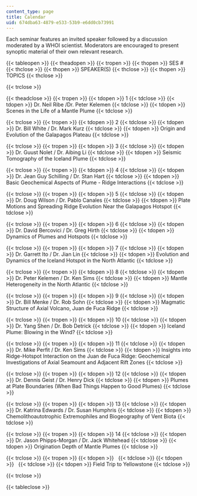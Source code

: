 ```yaml
---
content_type: page
title: Calendar
uid: 674dba63-4879-e533-53b9-e6dd0cb73991
---
```


Each seminar features an invited speaker followed by a discussion moderated by a WHOI scientist. Moderators are encouraged to present synoptic material of their own relevant research.

{{< tableopen >}}
{{< theadopen >}}
{{< tropen >}}
{{< thopen >}}
SES #
{{< thclose >}}
{{< thopen >}}
SPEAKER(S)
{{< thclose >}}
{{< thopen >}}
TOPICS
{{< thclose >}}

{{< trclose >}}

{{< theadclose >}}
{{< tropen >}}
{{< tdopen >}}
1
{{< tdclose >}}
{{< tdopen >}}
Dr. Neil Ribe /Dr. Peter Kelemen
{{< tdclose >}}
{{< tdopen >}}
Scenes in the Life of a Mantle Plume
{{< tdclose >}}

{{< trclose >}}
{{< tropen >}}
{{< tdopen >}}
2
{{< tdclose >}}
{{< tdopen >}}
Dr. Bill White / Dr. Mark Kurz
{{< tdclose >}}
{{< tdopen >}}
Origin and Evolution of the Galapagos Plateau
{{< tdclose >}}

{{< trclose >}}
{{< tropen >}}
{{< tdopen >}}
3
{{< tdclose >}}
{{< tdopen >}}
Dr. Guust Nolet / Dr. Aibing Li
{{< tdclose >}}
{{< tdopen >}}
Seismic Tomography of the Iceland Plume
{{< tdclose >}}

{{< trclose >}}
{{< tropen >}}
{{< tdopen >}}
4
{{< tdclose >}}
{{< tdopen >}}
Dr. Jean Guy Schilling / Dr. Stan Hart
{{< tdclose >}}
{{< tdopen >}}
Basic Geochemical Aspects of Plume - Ridge Interactions
{{< tdclose >}}

{{< trclose >}}
{{< tropen >}}
{{< tdopen >}}
5
{{< tdclose >}}
{{< tdopen >}}
Dr. Doug Wilson / Dr. Pablo Canales
{{< tdclose >}}
{{< tdopen >}}
Plate Motions and Spreading Ridge Evolution Near the Galapagos Hotspot
{{< tdclose >}}

{{< trclose >}}
{{< tropen >}}
{{< tdopen >}}
6
{{< tdclose >}}
{{< tdopen >}}
Dr. David Bercovici / Dr. Greg Hirth
{{< tdclose >}}
{{< tdopen >}}
Dynamics of Plumes and Hotspots
{{< tdclose >}}

{{< trclose >}}
{{< tropen >}}
{{< tdopen >}}
7
{{< tdclose >}}
{{< tdopen >}}
Dr. Garrett Ito / Dr. Jian Lin
{{< tdclose >}}
{{< tdopen >}}
Evolution and Dynamics of the Iceland Hotspot in the North Atlantic
{{< tdclose >}}

{{< trclose >}}
{{< tropen >}}
{{< tdopen >}}
8
{{< tdclose >}}
{{< tdopen >}}
Dr. Peter Kelemen / Dr. Ken Sims
{{< tdclose >}}
{{< tdopen >}}
Mantle Heterogeneity in the North Atlantic
{{< tdclose >}}

{{< trclose >}}
{{< tropen >}}
{{< tdopen >}}
9
{{< tdclose >}}
{{< tdopen >}}
Dr. Bill Menke / Dr. Rob Sohn
{{< tdclose >}}
{{< tdopen >}}
Magmatic Structure of Axial Volcano, Juan de Fuca Ridge
{{< tdclose >}}

{{< trclose >}}
{{< tropen >}}
{{< tdopen >}}
10
{{< tdclose >}}
{{< tdopen >}}
Dr. Yang Shen / Dr. Bob Detrick
{{< tdclose >}}
{{< tdopen >}}
Iceland Plume: Blowing in the Wind?
{{< tdclose >}}

{{< trclose >}}
{{< tropen >}}
{{< tdopen >}}
11
{{< tdclose >}}
{{< tdopen >}}
Dr. Mike Perfit / Dr. Ken Sims
{{< tdclose >}}
{{< tdopen >}}
Insights into Ridge-Hotspot Interaction on the Juan de Fuca Ridge: Geochemical Investigations of Axial Seamount and Adjacent Rift Zones
{{< tdclose >}}

{{< trclose >}}
{{< tropen >}}
{{< tdopen >}}
12
{{< tdclose >}}
{{< tdopen >}}
Dr. Dennis Geist / Dr. Henry Dick
{{< tdclose >}}
{{< tdopen >}}
Plumes at Plate Boundaries (When Bad Things Happen to Good Plumes)
{{< tdclose >}}

{{< trclose >}}
{{< tropen >}}
{{< tdopen >}}
13
{{< tdclose >}}
{{< tdopen >}}
Dr. Katrina Edwards / Dr. Susan Humphris
{{< tdclose >}}
{{< tdopen >}}
Chemolithoautotrophic Extremophiles and Biogeography of Vent Biota
{{< tdclose >}}

{{< trclose >}}
{{< tropen >}}
{{< tdopen >}}
14
{{< tdclose >}}
{{< tdopen >}}
Dr. Jason Phipps-Morgan / Dr. Jack Whitehead
{{< tdclose >}}
{{< tdopen >}}
Origination Depth of Mantle Plumes
{{< tdclose >}}

{{< trclose >}}
{{< tropen >}}
{{< tdopen >}}
 
{{< tdclose >}}
{{< tdopen >}}
 
{{< tdclose >}}
{{< tdopen >}}
Field Trip to Yellowstone
{{< tdclose >}}

{{< trclose >}}

{{< tableclose >}}